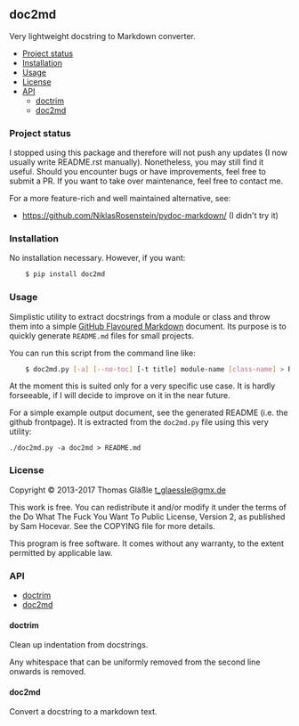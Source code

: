 ## doc2md

Very lightweight docstring to Markdown converter.

- [Project status](#project-status)
- [Installation](#installation)
- [Usage](#usage)
- [License](#license)
- [API](#api)
    - [doctrim](#doctrim)
    - [doc2md](#doc2md)

### Project status

I stopped using this package and therefore will not push any updates (I now
usually write README.rst manually). Nonetheless, you may still find it useful.
Should you encounter bugs or have improvements, feel free to submit a PR. If
you want to take over maintenance, feel free to contact me.

For a more feature-rich and well maintained alternative, see:

- https://github.com/NiklasRosenstein/pydoc-markdown/ (I didn't try it)


### Installation

No installation necessary. However, if you want:

```bash
    $ pip install doc2md
```


### Usage

Simplistic utility to extract docstrings from a module or class and throw
them into a simple [GitHub Flavoured Markdown](md) document. Its purpose is
to quickly generate `README.md` files for small projects.

[md]: https://help.github.com/articles/github-flavored-markdown

You can run this script from the command line like:

```bash
    $ doc2md.py [-a] [--no-toc] [-t title] module-name [class-name] > README.md
```

At the moment  this is suited only  for a very specific use  case. It is
hardly forseeable, if I will decide to improve on it in the near future.

For a simple example output document, see the generated README (i.e. the
github frontpage). It is extracted from the `doc2md.py` file using this
very utility:

    ./doc2md.py -a doc2md > README.md


### License

Copyright © 2013-2017 Thomas Gläßle <t_glaessle@gmx.de>

This work  is free. You can  redistribute it and/or modify  it under the
terms of the Do What The Fuck  You Want To Public License, Version 2, as
published by Sam Hocevar. See the COPYING file for more details.

This program  is free software.  It comes  without any warranty,  to the
extent permitted by applicable law.


### API

- [doctrim](#doctrim)
- [doc2md](#doc2md)


#### doctrim

Clean up indentation from docstrings.


Any whitespace that can be uniformly removed from the second line
onwards is removed.


#### doc2md

Convert a docstring to a markdown text.

